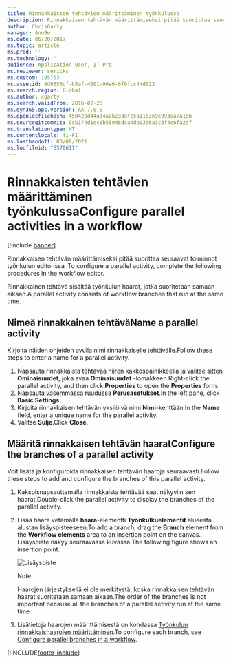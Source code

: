 ```yaml
---
title: Rinnakkaisten tehtävien määrittäminen työnkulussa
description: Rinnakkaisen tehtävän määrittämiseksi pitää suorittaa seuraavat toiminnot työnkulun editorissa .
author: ChrisGarty
manager: AnnBe
ms.date: 06/20/2017
ms.topic: article
ms.prod: ''
ms.technology: ''
audience: Application User, IT Pro
ms.reviewer: sericks
ms.custom: 195753
ms.assetid: 6d0656df-b5af-4001-96e6-6f0fcc44d022
ms.search.region: Global
ms.author: cgarty
ms.search.validFrom: 2016-02-28
ms.dyn365.ops.version: AX 7.0.0
ms.openlocfilehash: 450420d44ad4aab233afc5a116369e993aa7a15b
ms.sourcegitcommit: 6cb174d1ec8b55946dca4db03d6a3c3f4c6fa2df
ms.translationtype: HT
ms.contentlocale: fi-FI
ms.lasthandoff: 03/09/2021
ms.locfileid: "5570611"
---
```

# <a name="configure-parallel-activities-in-a-workflow"></a><span data-ttu-id="acc41-103">Rinnakkaisten tehtävien määrittäminen työnkulussa</span><span class="sxs-lookup"><span data-stu-id="acc41-103">Configure parallel activities in a workflow</span></span>

[!include [banner](../includes/banner.md)]

<span data-ttu-id="acc41-104">Rinnakkaisen tehtävän määrittämiseksi pitää suorittaa seuraavat toiminnot työnkulun editorissa .</span><span class="sxs-lookup"><span data-stu-id="acc41-104">To configure a parallel activity, complete the following procedures in the workflow editor.</span></span>

<span data-ttu-id="acc41-105">Rinnakkainen tehtävä sisältää työnkulun haarat, jotka suoritetaan samaan aikaan.</span><span class="sxs-lookup"><span data-stu-id="acc41-105">A parallel activity consists of workflow branches that run at the same time.</span></span>

## <a name="name-a-parallel-activity"></a><span data-ttu-id="acc41-106">Nimeä rinnakkainen tehtävä</span><span class="sxs-lookup"><span data-stu-id="acc41-106">Name a parallel activity</span></span>

<span data-ttu-id="acc41-107">Kirjoita näiden ohjeiden avulla nimi rinnakkaiselle tehtävälle.</span><span class="sxs-lookup"><span data-stu-id="acc41-107">Follow these steps to enter a name for a parallel activity.</span></span>

1. <span data-ttu-id="acc41-108">Napsauta rinnakkaista tehtävää hiiren kakkospainikkeella ja valitse sitten **Ominaisuudet**, joka avaa **Ominaisuudet** -lomakkeen.</span><span class="sxs-lookup"><span data-stu-id="acc41-108">Right-click the parallel activity, and then click **Properties** to open the **Properties** form.</span></span>
2. <span data-ttu-id="acc41-109">Napsauta vasemmassa ruudussa **Perusasetukset**.</span><span class="sxs-lookup"><span data-stu-id="acc41-109">In the left pane, click **Basic Settings**.</span></span>
3. <span data-ttu-id="acc41-110">Kirjoita rinnakkaisen tehtävän yksilöivä nimi **Nimi**-kenttään.</span><span class="sxs-lookup"><span data-stu-id="acc41-110">In the **Name** field, enter a unique name for the parallel activity.</span></span>
4. <span data-ttu-id="acc41-111">Valitse **Sulje**.</span><span class="sxs-lookup"><span data-stu-id="acc41-111">Click **Close**.</span></span>

## <a name="configure-the-branches-of-a-parallel-activity"></a><span data-ttu-id="acc41-112">Määritä rinnakkaisen tehtävän haarat</span><span class="sxs-lookup"><span data-stu-id="acc41-112">Configure the branches of a parallel activity</span></span>

<span data-ttu-id="acc41-113">Voit lisätä ja konfiguroida rinnakkaisen tehtävän haaroja seuraavasti.</span><span class="sxs-lookup"><span data-stu-id="acc41-113">Follow these steps to add and configure the branches of this parallel activity.</span></span>

1. <span data-ttu-id="acc41-114">Kaksoisnapsauttamalla rinnakkaista tehtävää saat näkyviin sen haarat.</span><span class="sxs-lookup"><span data-stu-id="acc41-114">Double-click the parallel activity to display the branches of the parallel activity.</span></span>
2. <span data-ttu-id="acc41-115">Lisää haara vetämällä **haara**-elementti **Työnkulkuelementit** alueesta alustan lisäyspisteeseen.</span><span class="sxs-lookup"><span data-stu-id="acc41-115">To add a branch, drag the **Branch** element from the **Workflow elements** area to an insertion point on the canvas.</span></span> <span data-ttu-id="acc41-116">Lisäyspiste näkyy seuraavassa kuvassa.</span><span class="sxs-lookup"><span data-stu-id="acc41-116">The following figure shows an insertion point.</span></span>

    ![Lisäyspiste](./media/workflow_insertionpoint.gif)

    > [!NOTE]
    > <span data-ttu-id="acc41-118">Haarojen järjestyksellä ei ole merkitystä, koska rinnakkaisen tehtävän haarat suoritetaan samaan aikaan.</span><span class="sxs-lookup"><span data-stu-id="acc41-118">The order of the branches is not important because all the branches of a parallel activity run at the same time.</span></span>

3. <span data-ttu-id="acc41-119">Lisätietoja haarojen määrittämisestä on kohdassa [Työnkulun rinnakkaishaarojen määrittäminen](configure-parallel-branch-workflow.md).</span><span class="sxs-lookup"><span data-stu-id="acc41-119">To configure each branch, see [Configure parallel branches in a workflow](configure-parallel-branch-workflow.md).</span></span>


[!INCLUDE[footer-include](../../../includes/footer-banner.md)]